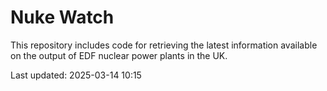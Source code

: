 # Nuke Watch

This repository includes code for retrieving the latest information available on the output of EDF nuclear power plants in the UK.

Last updated: 2025-03-14 10:15
